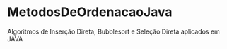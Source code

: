 # MetodosDeOrdenacaoJava
Algoritmos de Inserção Direta, Bubblesort e Seleção Direta aplicados em JAVA
